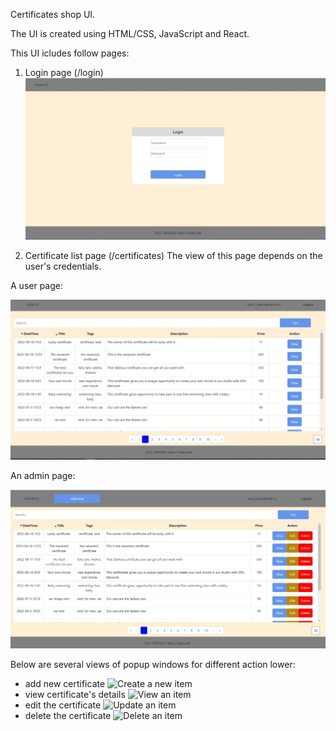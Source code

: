 Certificates shop UI.

The UI is created using HTML/CSS, JavaScript and React.

This UI icludes follow pages: 

1. Login page (/login)
![Login page](images/login_page.png)

2. Certificate list page (/certificates)
The view of this page depends on the user's credentials.

A user page:

![User page](images/user_page.png)

An admin page:

![Admin page](images/admin_page.png)

Below are several views of popup windows for different action lower:
- add new certificate
![Create a new item](images/create_new_item.png)
- view certificate's details
![View an item](images/view_item.png)
- edit the certificate
![Update an item](images/update_item.png)
- delete the certificate
![Delete an item](images/delete_item.png)